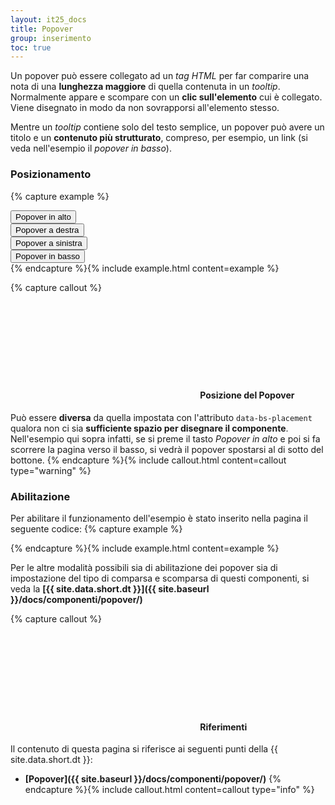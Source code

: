 ```yaml
---
layout: it25_docs
title: Popover
group: inserimento
toc: true
---
```

Un popover può essere collegato ad un *tag HTML* per far comparire una nota di una **lunghezza maggiore** di quella contenuta in un *tooltip*.  
Normalmente appare e scompare con un **clic sull'elemento** cui è collegato. Viene disegnato in modo da non sovrapporsi all'elemento stesso.

Mentre un *tooltip* contiene solo del testo semplice, un popover può avere un titolo e un **contenuto più strutturato**, compreso, per esempio, un link (si veda nell'esempio il *popover in basso*).

### Posizionamento

{% capture example %}
<div class="container">
  <div class="row">
    <div class="col-12 col-md-4 offset-md-4">
      <button type="button" class="btn btn-secondary" data-container="body" data-bs-toggle="popover" data-bs-placement="top"
        title="Titolo del Popover" data-bs-content="Lorem ipsum dolor sit amet, consectetur adipiscing elit. Nunc vel finibus augue.">
        Popover in alto
      </button>
    </div>
  </div>
  <div class="row mt-4">
    <div class="col-12 col-md-4">
      <button type="button" class="btn btn-secondary" data-container="body" data-bs-toggle="popover" data-bs-placement="right"
        title="Titolo del Popover" data-bs-content="Lorem ipsum dolor sit amet, consectetur adipiscing elit. Nunc vel finibus augue.">
        Popover a destra
      </button>
    </div>
    <div class="col-12 col-md-4 offset-md-4">
      <button type="button" class="btn btn-secondary" data-container="body" data-bs-toggle="popover" data-bs-placement="left"
        title="Titolo del Popover" data-bs-content="Lorem ipsum dolor sit amet, consectetur adipiscing elit. Nunc vel finibus augue.">
        Popover a sinistra
      </button>
    </div>
  </div>
  <div class="row mt-4">
    <div class="col-12 col-md-4 offset-md-4">
      <button type="button" class="btn btn-secondary" data-container="body" data-bs-toggle="popover" data-bs-placement="bottom"
        data-bs-html="true"
        title="Titolo del Popover" data-bs-content='Lorem ipsum dolor sit amet, consectetur adipiscing elit. Nunc vel finibus augue.
               <a href="#" class="popover-inner-link">More info</a>'>
        Popover in basso
      </button>
    </div>
  </div>
</div>
{% endcapture %}{% include example.html content=example %}

{% capture callout %}
#### <svg class="icon icon-warning icon-lg"><use xlink:href="{{ site.baseurl }}/dist/svg/sprites.svg#it-warning-circle"></use></svg> Posizione del Popover
Può essere **diversa** da quella impostata con l'attributo `data-bs-placement` qualora non ci sia **sufficiente spazio per disegnare il componente**.  
Nell'esempio qui sopra infatti, se si preme il tasto *Popover in alto* e poi si fa scorrere la pagina verso il basso, si vedrà il popover spostarsi al di sotto del bottone.
{% endcapture %}{% include callout.html content=callout type="warning" %}


### Abilitazione

Per abilitare il funzionamento dell'esempio è stato inserito nella pagina il seguente codice:
{% capture example %}
<script>
  document.addEventListener("DOMContentLoaded", function() {
    var popoverTriggerList = [].slice.call(document.querySelectorAll('[data-bs-toggle="popover"]'))
    var popoverList = popoverTriggerList.map(function (popoverTriggerEl) {
      return new bootstrap.Popover(popoverTriggerEl)
    })
  })    
</script>
{% endcapture %}{% include example.html content=example %}

Per le altre modalità possibili sia di abilitazione dei popover sia di impostazione del tipo di comparsa e scomparsa di questi componenti, si veda la **[{{ site.data.short.dt }}]({{ site.baseurl }}/docs/componenti/popover/)**


{% capture callout %}
####  <svg class="icon icon-info icon-lg"><use xlink:href="{{ site.baseurl }}/dist/svg/sprites.svg#it-info-circle"></use></svg> Riferimenti
Il contenuto di questa pagina si riferisce ai seguenti punti della {{ site.data.short.dt }}:
- **[Popover]({{ site.baseurl }}/docs/componenti/popover/)**
{% endcapture %}{% include callout.html content=callout type="info" %}
